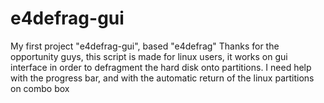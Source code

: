 # e4defrag-gui
My first project "e4defrag-gui", based "e4defrag"
Thanks for the opportunity guys, this script is made for linux users, it works on gui interface in order to defragment the hard disk onto partitions.
I need help with the progress bar, and with the automatic return of the linux partitions on combo box
